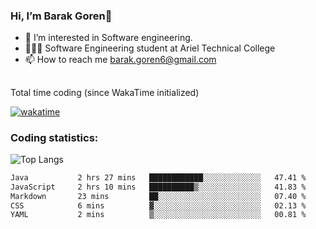 ###  Hi, I’m Barak Goren👋
- 👀 I’m interested in Software engineering.
- 👨🏼‍🎓 Software Engineering student at Ariel Technical College
- 📫 How to reach me barak.goren6@gmail.com
##
Total time coding (since WakaTime initialized)

[![wakatime](https://wakatime.com/badge/user/5cc5ec80-a806-4ca2-a704-db29274e48cd.svg)](https://wakatime.com/@5cc5ec80-a806-4ca2-a704-db29274e48cd)

   
### Coding statistics:

![Top Langs](https://github-readme-stats.vercel.app/api/top-langs/?username=barakgoren&layout=compact&langs_count=30&exclude_repo=ML_learning&line_height=25)


<!--START_SECTION:waka-->

```txt
Java           2 hrs 27 mins   ████████████░░░░░░░░░░░░░   47.41 %
JavaScript     2 hrs 10 mins   ██████████▒░░░░░░░░░░░░░░   41.83 %
Markdown       23 mins         ██░░░░░░░░░░░░░░░░░░░░░░░   07.40 %
CSS            6 mins          ▓░░░░░░░░░░░░░░░░░░░░░░░░   02.13 %
YAML           2 mins          ▒░░░░░░░░░░░░░░░░░░░░░░░░   00.81 %
```

<!--END_SECTION:waka-->

<!---
barakgoren/barakgoren is a ✨ special ✨ repository because its `README.md` (this file) appears on your GitHub profile.
You can click the Preview link to take a look at your changes.
--->
